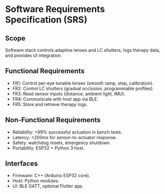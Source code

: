 # Software Requirements Specification (SRS)

## Scope
Software stack controls adaptive lenses and LC shutters, logs therapy data, and provides UI integration.

## Functional Requirements
- FR1: Control per-eye tunable lenses (smooth ramp, step, calibration).
- FR2: Control LC shutters (gradual occlusion, programmable profiles).
- FR3: Read sensor inputs (distance, ambient light, IMU).
- FR4: Communicate with host app via BLE.
- FR5: Store and retrieve therapy logs.

## Non-Functional Requirements
- Reliability: >99% successful actuation in bench tests.
- Latency: <200ms for sensor-to-actuator response.
- Safety: watchdog resets, emergency shutdown.
- Portability: ESP32 + Python 3 host.

## Interfaces
- Firmware: C++ (Arduino ESP32 core).
- Host: Python modules.
- UI: BLE GATT, optional Flutter app.
